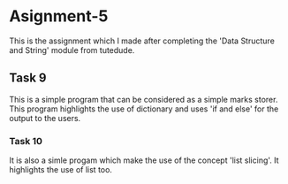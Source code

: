 # Asignment-5
This is the assignment which I made after completing the 'Data Structure and String' module from tutedude. 


## Task 9
This is a simple program that can be considered as a simple marks storer. This program highlights the use of dictionary and uses 'if and else' for the output to the users.

### Task 10
It is also a simle progam which make the use of the concept 'list slicing'. It highlights the use of list too. 
